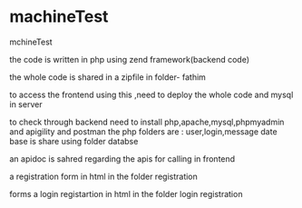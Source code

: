 # machineTest
mchineTest

the code is written in php using zend framework(backend code)

the whole code is shared in a zipfile in folder- fathim

to access the frontend using this ,need to deploy the whole code and mysql in server

to check through backend need to install php,apache,mysql,phpmyadmin and apigility and postman
the php folders are :
user,login,message
date base is share using folder databse

an apidoc is sahred regarding the apis for calling in frontend

a registration form in html in the folder registration

forms
a login registartion in html in the folder login registration
